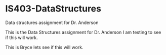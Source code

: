 # IS403-DataStructures
Data structures assignment for Dr. Anderson

This is the Data Structures assignment for Dr. Anderson
I am testing to see if this will work.


This is Bryce lets see if this will work.
